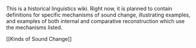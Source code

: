 This is a historical linguistics wiki. Right now, it is planned to contain definitions for specific mechanisms of sound change, illustrating examples, and examples of both internal and comparative reconstruction which use the mechanisms listed.

[[Kinds of Sound Change]]




